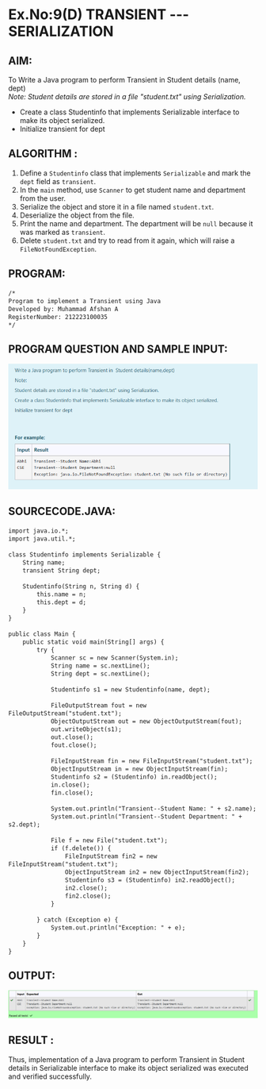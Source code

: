 # Ex.No:9(D) TRANSIENT ---SERIALIZATION

## AIM:
To Write a Java program to perform Transient in Student details (name, dept)  
*Note: Student details are stored in a file "student.txt" using Serialization.*  
- Create a class Studentinfo that implements Serializable interface to make its object serialized.  
- Initialize transient for dept  

## ALGORITHM :
1. Define a `Studentinfo` class that implements `Serializable` and mark the `dept` field as `transient`.
2. In the `main` method, use `Scanner` to get student name and department from the user.
3. Serialize the object and store it in a file named `student.txt`.
4. Deserialize the object from the file.
5. Print the name and department. The department will be `null` because it was marked as `transient`.
6. Delete `student.txt` and try to read from it again, which will raise a `FileNotFoundException`.

## PROGRAM:
```
/*
Program to implement a Transient using Java
Developed by: Muhammad Afshan A
RegisterNumber: 212223100035
*/
```
## PROGRAM QUESTION AND SAMPLE INPUT:
![alt text](image.png)

## SOURCECODE.JAVA:

```
import java.io.*;
import java.util.*;

class Studentinfo implements Serializable {
    String name;
    transient String dept;

    Studentinfo(String n, String d) {
        this.name = n;
        this.dept = d;
    }
}

public class Main {
    public static void main(String[] args) {
        try {
            Scanner sc = new Scanner(System.in);
            String name = sc.nextLine();
            String dept = sc.nextLine();

            Studentinfo s1 = new Studentinfo(name, dept);

            FileOutputStream fout = new FileOutputStream("student.txt");
            ObjectOutputStream out = new ObjectOutputStream(fout);
            out.writeObject(s1);
            out.close();
            fout.close();

            FileInputStream fin = new FileInputStream("student.txt");
            ObjectInputStream in = new ObjectInputStream(fin);
            Studentinfo s2 = (Studentinfo) in.readObject();
            in.close();
            fin.close();

            System.out.println("Transient--Student Name: " + s2.name);
            System.out.println("Transient--Student Department: " + s2.dept);

            File f = new File("student.txt");
            if (f.delete()) {
                FileInputStream fin2 = new FileInputStream("student.txt");
                ObjectInputStream in2 = new ObjectInputStream(fin2);
                Studentinfo s3 = (Studentinfo) in2.readObject();
                in2.close();
                fin2.close();
            }

        } catch (Exception e) {
            System.out.println("Exception: " + e);
        }
    }
}
```

## OUTPUT:
![alt text](image-1.png)

## RESULT :
Thus, implementation of a Java program to perform Transient in Student details in Serializable interface to make its object serialized was executed and verified successfully.

